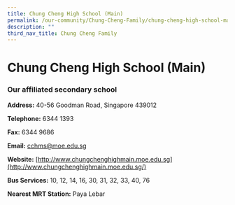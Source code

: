 ```yaml
---
title: Chung Cheng High School (Main)
permalink: /our-community/Chung-Cheng-Family/chung-cheng-high-school-main
description: ""
third_nav_title: Chung Cheng Family
---
```

# **Chung Cheng High School (Main)**

### **Our affiliated secondary school**

**Address:** 40-56 Goodman Road, Singapore 439012

  

**Telephone:** 6344 1393

**Fax:** 6344 9686

**Email:** [cchms@moe.edu.sg](mailto:cchms@moe.edu.sg)

  

**Website:** [http://www.chungchenghighmain.moe.edu.sg](http://www.chungchenghighmain.moe.edu.sg/)

  

**Bus Services:** 10, 12, 14, 16, 30, 31, 32, 33, 40, 76

  

**Nearest MRT Station:** Paya Lebar